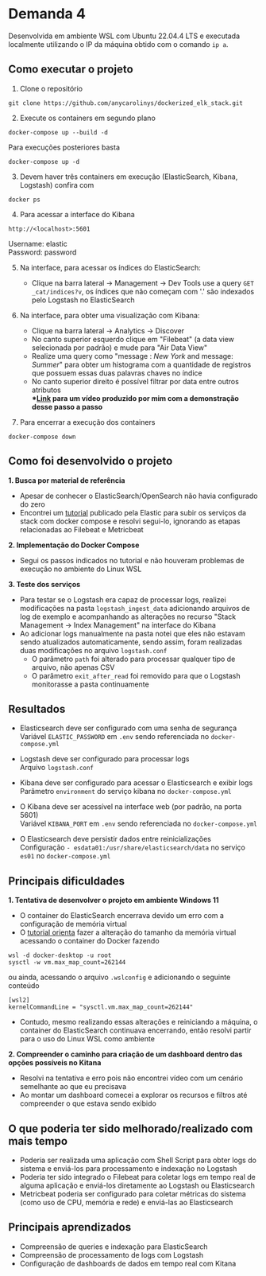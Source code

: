 # Demanda 4  

Desenvolvida em ambiente WSL com Ubuntu 22.04.4 LTS e executada localmente utilizando o IP da máquina obtido com o comando ```ip a```.  

## **Como executar o projeto**  

1. Clone o repositório
```
git clone https://github.com/anycarolinys/dockerized_elk_stack.git
```

2. Execute os containers em segundo plano 
```
docker-compose up --build -d 
```
Para execuções posteriores basta
```
docker-compose up -d 
```
3. Devem haver três containers em execução (ElasticSearch, Kibana, Logstash) confira com
```
docker ps
```

4. Para acessar a interface do Kibana 
```
http://<localhost>:5601
```
Username: elastic  
Password: password  

5. Na interface, para acessar os índices do ElasticSearch: 
    - Clique na barra lateral -> Management -> Dev Tools use a query ```GET _cat/indices?v```, os índices que não começam com '.' são indexados pelo Logstash no ElasticSearch
6. Na interface, para obter uma visualização com Kibana:  
    - Clique na barra lateral -> Analytics -> Discover
    - No canto superior esquerdo clique em "Filebeat" (a data view selecionada por padrão) e mude para "Air Data View"
    - Realize uma query como "message : *New York* and message: *Summer*" para obter um histograma com a quantidade de registros que possuem essas duas palavras chaves no índice
    - No canto superior direito é possível filtrar por data entre outros atributos  
    **\*[Link](https://youtu.be/VZqmJKEcG-0) para um vídeo produzido por mim com a demonstração desse passo a passo**

7. Para encerrar a execução dos containers  
```
docker-compose down
```

## **Como foi desenvolvido o projeto**  
**1. Busca por material de referência**
- Apesar de conhecer o ElasticSearch/OpenSearch não havia configurado do zero
- Encontrei um [tutorial](https://www.elastic.co/blog/getting-started-with-the-elastic-stack-and-docker-compose
) publicado pela Elastic para subir os serviços da stack com docker compose e resolvi segui-lo, ignorando as etapas relacionadas ao Filebeat e Metricbeat  

**2. Implementação do Docker Compose**  
- Segui os passos indicados no tutorial e não houveram problemas de execução no ambiente do Linux WSL  

**3. Teste dos serviços**  
- Para testar se o Logstash era capaz de processar logs, realizei modificações na pasta ```logstash_ingest_data``` adicionando arquivos de log de exemplo e acompanhando as alterações no recurso "Stack Management -> Index Management" na interface do Kibana  
- Ao adicionar logs manualmente na pasta notei que eles não estavam sendo atualizados automaticamente, sendo assim, foram realizadas duas modificações no arquivo ```logstash.conf```
    - O parâmetro ```path``` foi alterado para processar qualquer tipo de arquivo, não apenas CSV
    - O parâmetro ```exit_after_read``` foi removido para que o Logstash monitorasse a pasta continuamente  

## **Resultados**
- Elasticsearch deve ser configurado com uma senha de segurança  
Variável ```ELASTIC_PASSWORD``` em ```.env``` sendo referenciada no ```docker-compose.yml```  

- Logstash deve ser configurado para processar logs  
Arquivo ```logstash.conf```

- Kibana deve ser configurado para acessar o Elasticsearch e exibir logs  
Parâmetro ```environment``` do serviço kibana no ```docker-compose.yml```  

- O Kibana deve ser acessível na interface web (por padrão, na porta 5601)  
Variável ```KIBANA_PORT``` em ```.env``` sendo referenciada no ```docker-compose.yml```  

- O Elasticsearch deve persistir dados entre reinicializações  
Configuração ```- esdata01:/usr/share/elasticsearch/data``` no serviço ```es01``` no ```docker-compose.yml```  

## **Principais dificuldades**  
**1. Tentativa de desenvolver o projeto em ambiente Windows 11**
- O container do ElasticSearch encerrava devido um erro com a configuração de memória virtual
- O [tutorial orienta](https://www.elastic.co/guide/en/elasticsearch/reference/current/docker.html#_windows_with_docker_desktop_wsl_2_backend) fazer a alteração do tamanho da memória virtual acessando o container do Docker fazendo  
```
wsl -d docker-desktop -u root
sysctl -w vm.max_map_count=262144
```
ou ainda, acessando o arquivo ```.wslconfig``` e adicionando o seguinte conteúdo 
```
[wsl2]
kernelCommandLine = "sysctl.vm.max_map_count=262144"
```
- Contudo, mesmo realizando essas alterações e reiniciando a máquina, o container do ElasticSearch continuava encerrando, então resolvi partir para o uso do Linux WSL como ambiente

**2. Compreender o caminho para criação de um dashboard dentro das opções possíveis no Kitana**
- Resolvi na tentativa e erro pois não encontrei vídeo com um cenário semelhante ao que eu precisava
- Ao montar um dashboard comecei a explorar os recursos e filtros até compreender o que estava sendo exibido

## **O que poderia ter sido melhorado/realizado com mais tempo**  
- Poderia ser realizada uma aplicação com Shell Script para obter logs do sistema e enviá-los para processamento e indexação no Logstash  
- Poderia ter sido  integrado o Filebeat para coletar logs em tempo real de alguma aplicação e enviá-los diretamente ao Logstash ou Elasticsearch  
- Metricbeat poderia ser configurado para coletar métricas do sistema (como uso de CPU, memória e rede) e enviá-las ao Elasticsearch  

## **Principais aprendizados**

- Compreensão de queries e indexação para ElasticSearch
- Compreensão de processamento de logs com Logstash
- Configuração de dashboards de dados em tempo real com Kitana

